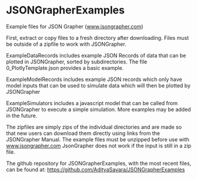 # JSONGrapherExamples
Example files for JSON Grapher (www.jsongrapher.com)

First, extract or copy files to a fresh directory after downloading. Files must be outside of a zipfile to work with JSONGrapher. 

ExampleDataRecords includes example JSON Records of data that can be plotted in JSONGrapher, sorted by subdirectories.
The file 0_PlotlyTemplate.json provides a basic example.

ExampleModelRecords includes example JSON records which only have model inputs that can be used to simulate data which will then be plotted by JSONGrapher

ExampleSimulators includes a javascript model that can be called from JSONGrapher to execute a simple simulation. More examples may be added in the future.

The zipfiles are simply zips of the individual directories and are made so that new users can download them directly using links from the JSONGrapher Manual.
The example files must be unzipped before use with www.jsongrapher.com
JsonGrapher does not work if the input is still in a zip file.

The github repository for JSONGrapherExamples, with the most recent files, can be found at: https://github.com/AdityaSavara/JSONGrapherExamples